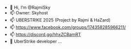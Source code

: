 - 👋 Hi, I’m @RajmiSky
- 📫 Owner: Skyhost
- 📫 UBERSTRIKE 2025 (Project by Rajmi & HaZard)
- 📫 https://www.facebook.com/groups/174358285966211/
- 📫 https://discord.gg/hhxZCBamRT
- 🌱 UberStrike developer ...
